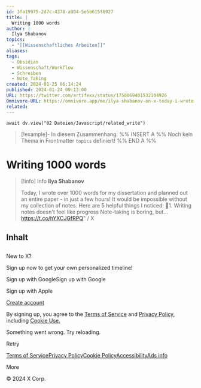 ```yaml
---
id: 3fa19975-2d7c-4378-a984-5e5b615f8027
title: |
  Writing 1000 words
author: |
  Ilya Shabanov
topics:
  - "[[Wissenschaftliches Arbeiten]]"
aliases: 
tags:
  - Obsidian
  - Wissenschaft/Workflow
  - Schreiben
  - Note_Taking
created: 2024-01-25 06:14:24
published: 2024-01-24 09:13:00
URL: https://twitter.com/artifexx/status/1750069401532104926
Omnivore-URL: https://omnivore.app/me/ilya-shabanov-on-x-today-i-wrote-over-1000-words-for-my-disserta-18d3f0a6b9c
related:
---
```


```dataviewjs
await dv.view("02 Dateien/Javascript/related_write")
```
> [!example]- In diesem Zusammenhang:
> %% INSERT A %%
Noch kein Thema in Frontmatter `topics` definiert!
%% END A %%

# Writing 1000 words

> [!info] Info
> **Ilya Shabanov**
> 
> Today, I wrote over 1000 words for my dissertation and planned out an entire paper - in just a few hours! It would be impossible without my collection of notes. Here are 5 helpful things I noticed: 🗻1. Writing notes doesn't feel like progress Note-taking is boring, but… https://t.co/hYXCJGfRPQ" / X


## Inhalt

## 

New to X?

Sign up now to get your own personalized timeline!

Sign up with GoogleSign up with Google

Sign up with Apple

[Create account](https://twitter.com/i/flow/signup)

By signing up, you agree to the [Terms of Service](https://twitter.com/tos) and [Privacy Policy](https://twitter.com/privacy), including [Cookie Use.](https://help.twitter.com/rules-and-policies/twitter-cookies)

Something went wrong. Try reloading.

Retry

[Terms of Service](https://twitter.com/tos)[Privacy Policy](https://twitter.com/privacy)[Cookie Policy](https://support.twitter.com/articles/20170514)[Accessibility](https://help.twitter.com/resources/accessibility)[Ads info](https://business.twitter.com/en/help/troubleshooting/how-twitter-ads-work.html?ref=web-twc-ao-gbl-adsinfo&utm%5Fsource=twc&utm%5Fmedium=web&utm%5Fcampaign=ao&utm%5Fcontent=adsinfo)

More

© 2024 X Corp.